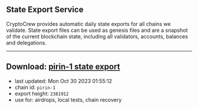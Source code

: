 ## State Export Service
CryptoCrew provides automatic daily state exports for all chains we validate. State export files can be used as genesis files and are a snapshot of the current blockchain state, including all validators, accounts, balances and delegations.

---
**Download: [pirin-1 state export](https://dl.ccvalidators.com/SERVICE/nolus/pirin-1_export_2381912.json)**
---

- last updated: Mon Oct 30 2023 01:55:12
- chain id: `pirin-1`
- export height: `2381912`
- use for: airdrops, local tests, chain recovery
